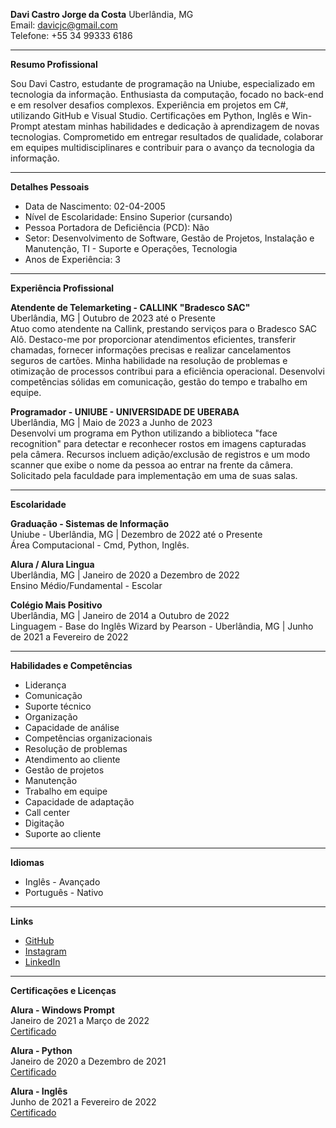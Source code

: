 **Davi Castro Jorge da Costa**
Uberlândia, MG  
Email: davicjc@gmail.com  
Telefone: +55 34 99333 6186

---

**Resumo Profissional**

Sou Davi Castro, estudante de programação na Uniube, especializado em tecnologia da informação. Enthusiasta da computação, focado no back-end e em resolver desafios complexos. Experiência em projetos em C#, utilizando GitHub e Visual Studio. Certificações em Python, Inglês e Win-Prompt atestam minhas habilidades e dedicação à aprendizagem de novas tecnologias. Comprometido em entregar resultados de qualidade, colaborar em equipes multidisciplinares e contribuir para o avanço da tecnologia da informação.

---

**Detalhes Pessoais**

- Data de Nascimento: 02-04-2005
- Nível de Escolaridade: Ensino Superior (cursando)
- Pessoa Portadora de Deficiência (PCD): Não
- Setor: Desenvolvimento de Software, Gestão de Projetos, Instalação e Manutenção, TI - Suporte e Operações, Tecnologia
- Anos de Experiência: 3

---

**Experiência Profissional**

**Atendente de Telemarketing - CALLINK "Bradesco SAC"**  
Uberlândia, MG | Outubro de 2023 até o Presente  
Atuo como atendente na Callink, prestando serviços para o Bradesco SAC Alô. Destaco-me por proporcionar atendimentos eficientes, transferir chamadas, fornecer informações precisas e realizar cancelamentos seguros de cartões. Minha habilidade na resolução de problemas e otimização de processos contribui para a eficiência operacional. Desenvolvi competências sólidas em comunicação, gestão do tempo e trabalho em equipe.

**Programador - UNIUBE - UNIVERSIDADE DE UBERABA**  
Uberlândia, MG | Maio de 2023 a Junho de 2023  
Desenvolvi um programa em Python utilizando a biblioteca "face recognition" para detectar e reconhecer rostos em imagens capturadas pela câmera. Recursos incluem adição/exclusão de registros e um modo scanner que exibe o nome da pessoa ao entrar na frente da câmera. Solicitado pela faculdade para implementação em uma de suas salas.

---

**Escolaridade**

**Graduação - Sistemas de Informação**  
Uniube - Uberlândia, MG | Dezembro de 2022 até o Presente  
Área Computacional - Cmd, Python, Inglês.

**Alura / Alura Lingua**  
Uberlândia, MG | Janeiro de 2020 a Dezembro de 2022  
Ensino Médio/Fundamental - Escolar

**Colégio Mais Positivo**  
Uberlândia, MG | Janeiro de 2014 a Outubro de 2022  
Linguagem - Base do Inglês Wizard by Pearson - Uberlândia, MG | Junho de 2021 a Fevereiro de 2022

---

**Habilidades e Competências**

- Liderança
- Comunicação
- Suporte técnico
- Organização
- Capacidade de análise
- Competências organizacionais
- Resolução de problemas
- Atendimento ao cliente
- Gestão de projetos
- Manutenção
- Trabalho em equipe
- Capacidade de adaptação
- Call center
- Digitação
- Suporte ao cliente

---

**Idiomas**

- Inglês - Avançado
- Português - Nativo

---

**Links**

- [GitHub](https://github.com/Davicjc/)
- [Instagram](https://www.instagram.com/davicjc/)
- [LinkedIn](https://www.linkedin.com/in/davicjc/)

---

**Certificações e Licenças**

**Alura - Windows Prompt**  
Janeiro de 2021 a Março de 2022  
[Certificado](https://cursos.alura.com.br/certificate/928718ae-78bf-470c-8a9f-3f0eb90de3e2)

**Alura - Python**  
Janeiro de 2020 a Dezembro de 2021  
[Certificado](https://cursos.alura.com.br/degree/certificate/73bdebb7-586e-4155-ba31-6f9a3f9ffe31)

**Alura - Inglês**  
Junho de 2021 a Fevereiro de 2022  
[Certificado](https://cursos.aluralingua.com.br/user/davicjc/fullCertificate/c132d749e825c86943d1d544566febd3)
